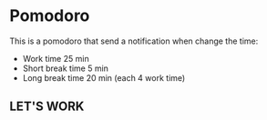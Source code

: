# Pomodoro
This is a pomodoro that send a notification when change the time:
  - Work time 25 min
  - Short break time 5 min
  - Long break time 20 min (each 4 work time)
  
 ## LET'S WORK
